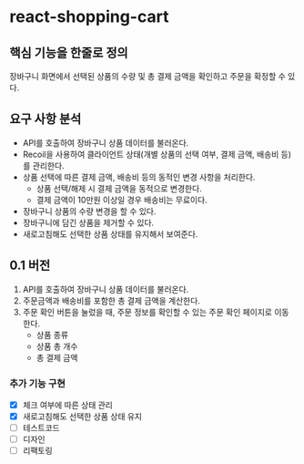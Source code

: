# react-shopping-cart

## 핵심 기능을 한줄로 정의

장바구니 화면에서 선택된 상품의 수량 및 총 결제 금액을 확인하고 주문을 확정할 수 있다.

## 요구 사항 분석

- API를 호출하여 장바구니 상품 데이터를 불러온다.
- Recoil을 사용하여 클라이언트 상태(개별 상품의 선택 여부, 결제 금액, 배송비 등)를 관리한다.
- 상품 선택에 따른 결제 금액, 배송비 등의 동적인 변경 사항을 처리한다.
    - 상품 선택/해제 시 결제 금액을 동적으로 변경한다.
    - 결제 금액이 10만원 이상일 경우 배송비는 무료이다.
- 장바구니 상품의 수량 변경을 할 수 있다.
- 장바구니에 담긴 상품을 제거할 수 있다.
- 새로고침해도 선택한 상품 상태를 유지해서 보여준다.

## 0.1 버전

1. API를 호출하여 장바구니 상품 데이터를 불러온다.
2. 주문금액과 배송비를 포함한 총 결제 금액을 계산한다.
3. 주문 확인 버튼을 눌렀을 때, 주문 정보를 확인할 수 있는 주문 확인 페이지로 이동한다.
    - 상품 종류
    - 상품 총 개수
    - 총 결제 금액

### 추가 기능 구현

- [x]  체크 여부에 따른 상태 관리
- [x]  새로고침해도 선택한 상품 상태 유지
- [ ]  테스트코드
- [ ]  디자인
- [ ]  리팩토링
